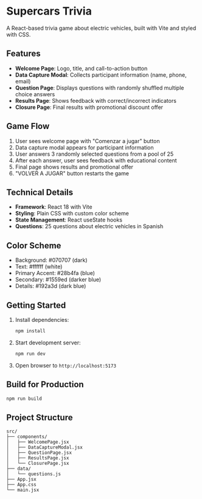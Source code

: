 # Supercars Trivia

A React-based trivia game about electric vehicles, built with Vite and styled with CSS.

## Features

- **Welcome Page**: Logo, title, and call-to-action button
- **Data Capture Modal**: Collects participant information (name, phone, email)
- **Question Page**: Displays questions with randomly shuffled multiple choice answers
- **Results Page**: Shows feedback with correct/incorrect indicators
- **Closure Page**: Final results with promotional discount offer

## Game Flow

1. User sees welcome page with "Comenzar a jugar" button
2. Data capture modal appears for participant information
3. User answers 3 randomly selected questions from a pool of 25
4. After each answer, user sees feedback with educational content
5. Final page shows results and promotional offer
6. "VOLVER A JUGAR" button restarts the game

## Technical Details

- **Framework**: React 18 with Vite
- **Styling**: Plain CSS with custom color scheme
- **State Management**: React useState hooks
- **Questions**: 25 questions about electric vehicles in Spanish

## Color Scheme

- Background: #070707 (dark)
- Text: #ffffff (white)
- Primary Accent: #28b4fa (blue)
- Secondary: #1559ed (darker blue)
- Details: #192a3d (dark blue)

## Getting Started

1. Install dependencies:

   ```bash
   npm install
   ```

2. Start development server:

   ```bash
   npm run dev
   ```

3. Open browser to `http://localhost:5173`

## Build for Production

```bash
npm run build
```

## Project Structure

```
src/
├── components/
│   ├── WelcomePage.jsx
│   ├── DataCaptureModal.jsx
│   ├── QuestionPage.jsx
│   ├── ResultsPage.jsx
│   └── ClosurePage.jsx
├── data/
│   └── questions.js
├── App.jsx
├── App.css
└── main.jsx
```

